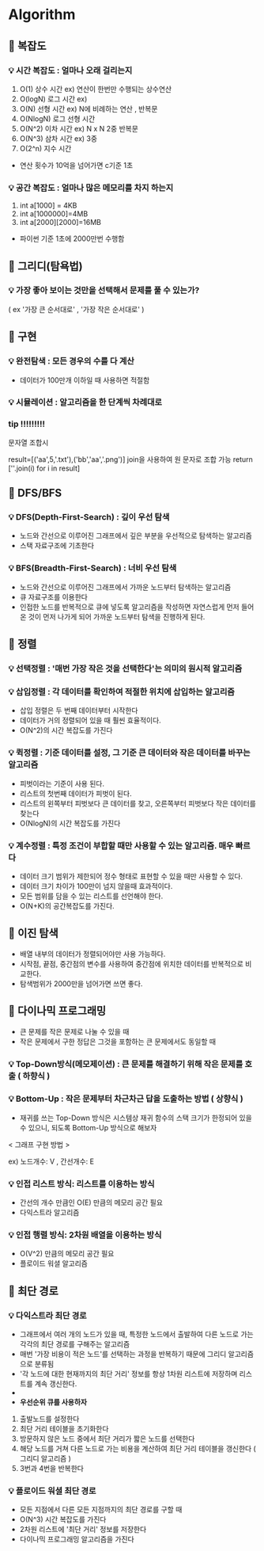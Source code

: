 # Algorithm
## :key: 복잡도

### :bulb: 시간 복잡도 : 얼마나 오래 걸리는지
1. O(1) 상수 시간 ex) 연산이 한번만 수행되는 상수연산
2. O(logN) 로그 시간 ex) 
3. O(N) 선형 시간 ex) N에 비례하는 연산 , 반복문
4. O(NlogN) 로그 선형 시간
5. O(N^2) 이차 시간 ex) N x N 2중 반복문
6. O(N^3) 삼차 시간 ex) 3중
7. O(2^n) 지수 시간

- 연산 횟수가 10억을 넘어가면 c기준 1초
### :bulb: 공간 복잡도 : 얼마나 많은 메모리를 차지 하는지
1. int a[1000] = 4KB
2. int a[1000000]=4MB
3. int a[2000][2000]=16MB

- 파이썬 기준 1초에 2000만번 수행함

## :pushpin: 그리디(탐욕법)

### :bulb: 가장 좋아 보이는 것만을 선택해서 문제를 풀 수 있는가?
( ex '가장 큰 순서대로' , '가장 작은 순서대로' )


## :pushpin: 구현

### :bulb: 완전탐색 : 모든 경우의 수를 다 계산
- 데이터가 100만개 이하일 때 사용하면 적절함
### :bulb: 시뮬레이션 : 알고리즘을 한 단계씩 차례대로

### tip !!!!!!!!!

문자열 조합시

result=[('aa',5,'.txt'),('bb','aa','.png')]
join을 사용하여 원 문자로 조합 가능
return [''.join(i) for i in result]


## :pushpin: DFS/BFS

### :bulb: DFS(Depth-First-Search) : 깊이 우선 탐색
- 노드와 간선으로 이루어진 그래프에서 깊은 부분을 우선적으로 탐색하는 알고리즘
- 스택 자료구조에 기초한다

### :bulb: BFS(Breadth-First-Search) : 너비 우선 탐색
- 노드와 간선으로 이루어진 그래프에서 가까운 노드부터 탐색하는 알고리즘
- 큐 자료구조를 이용한다
- 인접한 노드를 반복적으로 큐에 넣도록 알고리즘을 작성하면 자연스럽게 먼저 들어온 것이 먼저 나가게 되어 가까운 노드부터 탐색을 진행하게 된다.


## :pushpin: 정렬

### :bulb: 선택정렬 : '매번 가장 작은 것을 선택한다'는 의미의 원시적 알고리즘
### :bulb: 삽입정렬 : 각 데이터를 확인하여 적절한 위치에 삽입하는 알고리즘
- 삽입 정렬은 두 번째 데이터부터 시작한다
- 데이터가 거의 정렬되어 있을 때 훨씬 효율적이다.
- O(N^2)의 시간 복잡도를 가진다

### :bulb: 퀵정렬 : 기준 데이터를 설정, 그 기준 큰 데이터와 작은 데이터를 바꾸는 알고리즘
- 피벗이라는 기준이 사용 된다.
- 리스트의 첫번째 데이터가 피벗이 된다.
- 리스트의 왼쪽부터 피벗보다 큰 데이터를 찾고, 오른쪽부터 피벗보다 작은 데이터를 찾는다
- O(NlogN)의 시간 복잡도를 가진다

### :bulb: 계수정렬 : 특정 조건이 부합할 때만 사용할 수 있는 알고리즘. 매우 빠르다
- 데이터 크기 범위가 제한되어 정수 형태로 표현할 수 있을 때만 사용할 수 있다.
- 데이터 크기 차이가 100만이 넘지 않을때 효과적이다.
- 모든 범위를 담을 수 있는 리스트를 선언해야 한다.
- O(N+K)의 공간복잡도를 가진다.


## :pushpin: 이진 탐색
- 배열 내부의 데이터가 정렬되어야만 사용 가능하다.
- 시작점, 끝점, 중간점의 변수를 사용하여 중간점에 위치한 데이터를 반복적으로 비교한다.
- 탐색범위가 2000만을 넘어가면 쓰면 좋다.

## :pushpin: 다이나믹 프로그래밍
- 큰 문제를 작은 문제로 나눌 수 있을 때
- 작은 문제에서 구한 정답은 그것을 포함하는 큰 문제에서도 동일할 때
### :bulb: Top-Down방식(메모제이션) : 큰 문제를 해결하기 위해 작은 문제를 호출 ( 하향식 )
### :bulb: Bottom-Up : 작은 문제부터 차근차근 답을 도출하는 방법 ( 상향식 )

- 재귀를 쓰는 Top-Down 방식은 시스템상 재귀 함수의 스택 크기가 한정되어 있을 수 있으니, 되도록 Bottom-Up 방식으로 해보자

< 그래프 구현 방법 >

ex) 노드개수: V , 간선개수: E
### :bulb: 인접 리스트 방식: 리스트를 이용하는 방식
- 간선의 개수 만큼인 O(E) 만큼의 메모리 공간 필요
- 다익스트라 알고리즘
### :bulb: 인접 행렬 방식: 2차원 배열을 이용하는 방식
- O(V^2) 만큼의 메모리 공간 필요
- 플로이드 워셜 알고리즘

## :pushpin: 최단 경로

### :bulb: 다익스트라 최단 경로
- 그래프에서 여러 개의 노드가 있을 때, 특정한 노드에서 출발하여 다른 노드로 가는 각각의 최단 경로를 구해주는 알고리즘
- 매번 '가장 비용이 적은 노드'를 선택하는 과정을 반복하기 때문에 그리디 알고리즘으로 분류됨
- '각 노드에 대한 현재까지의 최단 거리' 정보를 항상 1차원 리스트에 저장하며 리스트를 계속 갱신한다.
- 
- <b>우선순위 큐를 사용하자</b>

1. 출발노드를 설정한다
2. 최단 거리 테이블을 초기화한다
3. 방문하지 않은 노드 중에서 최단 거리가 짧은 노드를 선택한다
4. 해당 노드를 거쳐 다른 노드로 가는 비용을 계산하여 최단 거리 테이블을 갱신한다 ( 그리디 알고리즘 )
5. 3번과 4번을 반복한다

### :bulb: 플로이드 워셜 최단 경로
- 모든 지점에서 다른 모든 지점까지의 최단 경로를 구할 때
- O(N^3) 시간 복잡도를 가진다
- 2차원 리스트에 '최단 거리' 정보를 저장한다
- 다이나믹 프로그래밍 알고리즘을 가진다

